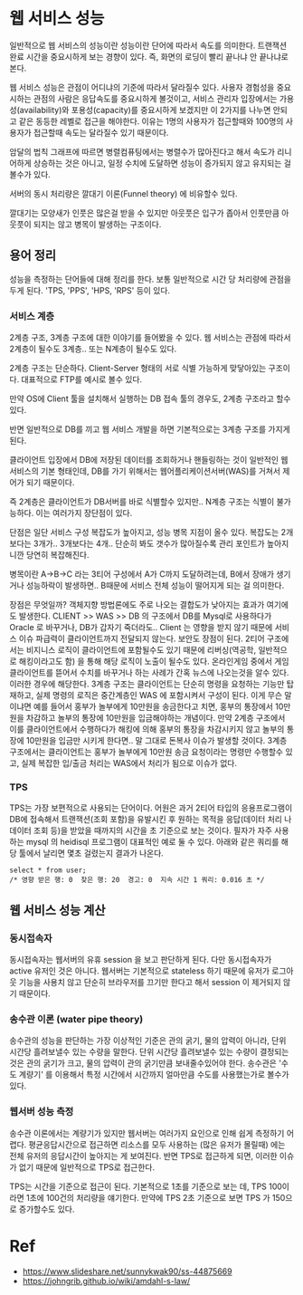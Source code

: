 # 웹 서비스 성능

일반적으로 웹 서비스의 성능이란 성능이란 단어에 따라서 속도를 의미한다. 트랜잭션 완료 시간을 중요시하게 보는 경향이 있다. 즉, 화면의 로딩이 빨리 끝나냐 안 끝나냐로 본다.

웹 서비스 성능은 관점이 어디냐의 기준에 따라서 달라질수 있다. 사용자 경험성을 중요시하는 관점의 사람은 응답속도를 중요시하게 볼것이고, 서비스 관리자 입장에서는 가용성(availability)와 포용성(capacity)를 중요시하게 보겠지만 이 2가지를 나누면 안되고 같은 동등한 레벨로 접근을 해야한다. 이유는 1명의 사용자가 접근할때와 100명의 사용자가 접근할때 속도는 달라질수 있기 때문이다. 

암달의 법칙 그래프에 따르면 병렬컴퓨팅에서는 병렬수가 많아진다고 해서 속도가 리니어하게 상승하는 것은 아니고, 일정 수치에 도달하면 성능이 증가되지 않고 유지되는 걸 볼수가 있다. 



서버의 동시 처리량은 깔대기 이론(Funnel theory) 에 비유할수 있다.

깔대기는 모양새가 인풋은 많은걸 받을 수 있지만 아웃풋은 입구가 좁아서 인풋만큼 아웃풋이 되지는 않고 병목이 발생하는 구조이다.



## 용어 정리

성능을 측정하는 단어들에 대해 정리를 한다. 보통 일반적으로 시간 당 처리량에 관점을 두게 된다. 'TPS, 'PPS', 'HPS, 'RPS' 등이 있다.

### 서비스 계층

2계층 구조, 3계층 구조에 대한 이야기를 들어봤을 수 있다. 웹 서비스는 관점에 따라서 2계층이 될수도 3계층.. 또는 N계층이 될수도 있다. 

2계층 구조는 단순하다. Client-Server 형태의 서로 식별 가능하게 맞닿아있는 구조이다. 대표적으로 FTP를 예시로 볼수 있다.

만약 OS에 Client 툴을 설치해서 실행하는 DB 접속 툴의 경우도, 2계층 구조라고 할수있다.

반면 일반적으로 DB를 끼고 웹 서비스 개발을 하면 기본적으로는 3계층 구조를 가지게 된다.

클라이언트 입장에서 DB에 저장된 데이터를 조회하거나 핸들링하는 것이 일반적인 웹 서비스의 기본 형태인데, DB를 가기 위해서는 웹어플리케이션서버(WAS)를 거쳐서 제어가 되기 때문이다.

즉 2계층은 클라이언트가 DB서버를 바로 식별할수 있지만.. N계층 구조는 식별이 불가능하다. 이는 여러가지 장단점이 있다.

단점은 일단 서비스 구성 복잡도가 높아지고, 성능 병목 지점이 올수 있다. 복잡도는 2개보다는 3개가.. 3개보다는 4개.. 단순히 봐도 갯수가 많아질수록 관리 포인트가 높아지니깐 당연히 복잡해진다.

병목이란 A->B->C 라는 3티어 구성에서 A가 C까지 도달하려는데, B에서 장애가 생기거나 성능하락이 발생하면.. B때문에 서비스 전체 성능이 떨어지게 되는 걸 의미한다.

장점은 무엇일까? 객체지향 방법론에도 주로 나오는 결합도가 낮아지는 효과가 여기에도 발생한다. CLIENT >> WAS >> DB 의 구조에서 DB를 Mysql로 사용하다가 Oracle 로 바꾸거나, DB가 갑자기 죽더라도.. Client 는 영향을 받지 않기 때문에 서비스 이슈 파급력이 클라이언트까지 전달되지 않는다.  보안도 장점이 된다. 2티어 구조에서는 비지니스 로직이 클라이언트에 포함될수도 있기 때문에 리버싱(역공학, 일반적으로 해킹이라고도 함) 을 통해 해당 로직이 노출이 될수도 있다. 온라인게임 중에서 게임클라이언트를 뜯어서 수치를 바꾸거나 하는 사례가 간혹 뉴스에 나오는것을 알수 있다. 이러한 경우에 해당한다. 3계층 구조는 클라이언트는 단순히 명령을 요청하는 기능만 탑재하고, 실제 명령의 로직은 중간계층인 WAS 에 포함시켜서 구성이 된다. 이게 무슨 말이냐면 예를 들어서 홍부가 놀부에게 10만원을 송금한다고 치면, 홍부의 통장에서 10만원을 차감하고 놀부의 통장에 10만원을 입금해야하는 개념이다. 만약 2계층 구조에서 이를 클라이언트에서 수행하다가 해킹에 의해 홍부의 통장을 차감시키지 않고 놀부의 통장에 10만원을 입금만 시키게 한다면.. 말 그대로 돈복사 이슈가 발생할 것이다. 3계층 구조에서는 클라이언트는 홍부가 놀부에게 10만원 송금 요청이라는 명령만 수행할수 있고, 실제 복잡한 입/출금 처리는 WAS에서 처리가 됨으로 이슈가 없다.




### TPS

TPS는 가장 보편적으로 사용되는 단어이다. 어원은 과거 2티어 타입의 응용프로그램이 DB에 접속해서 트랜잭션(조회 포함)을 유발시킨 후 원하는 목적을 응답(데이터 처리 나 데이터 조회 등)을 받았을 때까지의 시간을 초 기준으로 보는 것이다. 필자가 자주 사용하는 mysql 의 heidisql 프로그램이 대표적인 예로 둘 수 있다. 
아래와 같은 쿼리를 해당 툴에서 날리면 몇초 걸렸는지 결과가 나온다.

```
select * from user;
/* 영향 받은 행: 0  찾은 행: 20  경고: 0  지속 시간 1 쿼리: 0.016 초 */
```


## 웹 서비스 성능 계산

### 동시접속자

동시접속자는 웹서버의 유휴 session 을 보고 판단하게 된다. 다만 동시접속자가 active 유저인 것은 아니다. 웹서버는 기본적으로 stateless 하기 때문에 유저가 로그아웃 기능을 사용치 않고 단순히 브라우저를 끄기만 한다고 해서 session 이 제거되지 않기 때문이다.

### 송수관 이론 (water pipe theory)

송수관의 성능을 판단하는 가장 이상적인 기준은 관의 굵기, 물의 압력이 아니라, 단위 시간당 흘려보낼수 있는 수량을 말한다. 
단위 시간당 흘려보낼수 있는 수량이 결정되는 것은 관의 굵기가 크고, 물의 압력이 관의 굵기만큼 보내줄수있어야 한다. 송수관은 '수도 계량기' 를 이용해서 특정 시간에서 시간까지 얼마만큼 수도를 사용했는가로 볼수가 있다.

### 웹서버 성능 측정

송수관 이론에서는 계량기가 있지만 웹서버는 여러가지 요인으로 인해 쉽게 측정하기 어렵다. 평균응답시간으로 접근하면 리소스를 모두 사용하는 (많은 유저가 몰릴때) 에는 전체 유저의 응답시간이 높아지는 게 보여진다. 반면 TPS로 접근하게 되면, 이러한 이슈가 없기 때문에 일반적으로 TPS로 접근한다.

TPS는 시간을 기준으로 접근이 된다. 기본적으로 1초를 기준으로 보는 데, TPS 100이라면 1초에 100건의 처리량을 얘기한다. 만약에 TPS 2초 기준으로 보면 TPS 가 150으로 증가할수도 있다.


# Ref

- https://www.slideshare.net/sunnykwak90/ss-44875669
- https://johngrib.github.io/wiki/amdahl-s-law/
